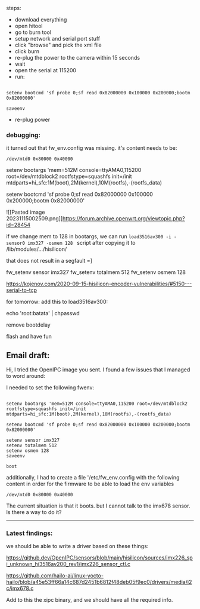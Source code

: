 

steps:

- download everything
- open hitool
- go to burn tool
- setup network and serial port stuff
- click "browse" and pick the xml file
- click burn
- re-plug the power to the camera within 15 seconds
- wait
- open the serial at 115200
- run:
```setenv bootargs 'mem=512M console=ttyAMA0,115200 root=/dev/mtdblock2 rootfstype=squashfs mtdparts=hi_sfc:1M(boot),2M(kernel),13M(rootfs)'

setenv bootcmd 'sf probe 0;sf read 0x82000000 0x100000 0x200000;bootm 0x82000000' 

saveenv
```
- re-plug power


### debugging:
it turned out that fw_env.config was missing. it's content needs to be:
```
/dev/mtd0 0x80000 0x40000
```




setenv bootargs 'mem=512M console=ttyAMA0,115200 root=/dev/mtdblock2 rootfstype=squashfs init=/init mtdparts=hi_sfc:1M(boot),2M(kernel),10M(rootfs),-(rootfs_data)

setenv bootcmd 'sf probe 0;sf read 0x82000000 0x100000 0x200000;bootm 0x82000000' 


![[Pasted image 20231115002509.png]]https://forum.archive.openwrt.org/viewtopic.php?id=28454

if we change mem to 128 in bootargs, we can run `load3516av300 -i -sensor0 imx327 -osmem 128 ` script after copying it to /lib/modules/.../hisilicon/

that does not result in a segfault =]

fw_setenv sensor imx327
fw_setenv totalmem 512
fw_setenv osmem 128


https://kojenov.com/2020-09-15-hisilicon-encoder-vulnerabilities/#5150---serial-to-tcp


for tomorrow:
 add this to load3516av300:
 
echo 'root:batata' | chpasswd

remove bootdelay

flash and have fun

Email draft:
-----------------------------------


Hi, I tried the OpenIPC image you sent. I found a few issues that I managed to word around:

I needed to set the following fwenv:
```

setenv bootargs 'mem=512M console=ttyAMA0,115200 root=/dev/mtdblock2 rootfstype=squashfs init=/init mtdparts=hi_sfc:1M(boot),2M(kernel),10M(rootfs),-(rootfs_data)

setenv bootcmd 'sf probe 0;sf read 0x82000000 0x100000 0x200000;bootm 0x82000000' 

setenv sensor imx327
setenv totalmem 512
setenv osmem 128
saveenv

boot
```

additionally, I had to create a file '/etc/fw_env.config with the following content in order for the firmware to be able to load the env variables
```
/dev/mtd0 0x80000 0x40000
```

The current situation is that it boots. but I cannot talk to the imx678 sensor. Is there a way to do it?


----------------------------

### Latest findings:

we should be able to write a driver based on these things:

https://github.dev/OpenIPC/sensors/blob/main/hisilicon/sources/imx226_spi_unknown_hi3516av200_rev1/imx226_sensor_ctl.c

https://github.com/hailo-ai/linux-yocto-hailo/blob/a45e53ff66a14c687d2451b6812f48deb05f9ec0/drivers/media/i2c/imx678.c


Add to this the xipc binary, and we should have all the required info.



